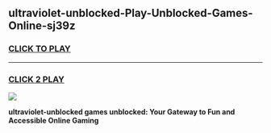 
## ultraviolet-unblocked-Play-Unblocked-Games-Online-sj39z
<h3>
<a href="https://premium76.site?title=ultraviolet-unblocked&ref=25A">CLICK TO PLAY</a></h3>
<hr>

<h3>
<a href="https://premium76.site?title=ultraviolet-unblocked&ref=25A">CLICK 2 PLAY</a>
  
</h3>

<a href="https://premium76.site?title=ultraviolet-unblocked&ref=25A"><img src="https://clearcache.store/games.png"></a>


**ultraviolet-unblocked games unblocked: Your Gateway to Fun and Accessible Online Gaming**
